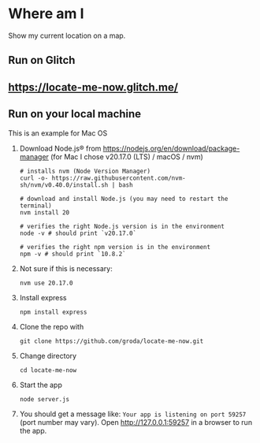 # Where am I


Show my current location on a map.

## Run on Glitch

<h2>
  <a href="https://locate-me-now.glitch.me/">https://locate-me-now.glitch.me/</a>
</h2>

## Run on your local machine

This is an example for Mac OS

1. Download Node.js® from https://nodejs.org/en/download/package-manager
   (for Mac I chose v20.17.0 (LTS) / macOS / nvm)
   
   ```
   # installs nvm (Node Version Manager)
   curl -o- https://raw.githubusercontent.com/nvm-sh/nvm/v0.40.0/install.sh | bash

   # download and install Node.js (you may need to restart the terminal)
   nvm install 20

   # verifies the right Node.js version is in the environment
   node -v # should print `v20.17.0`

   # verifies the right npm version is in the environment
   npm -v # should print `10.8.2`
   ```
2. Not sure if this is necessary:
   ```
   nvm use 20.17.0
   ```
3. Install express
   ```
   npm install express
   ```
4. Clone the repo with
   ```
   git clone https://github.com/groda/locate-me-now.git
   ```
5. Change directory
   ```
   cd locate-me-now
   ```
6. Start the app
   ```
   node server.js
   ```
7. You should get a message like: `Your app is listening on port 59257` (port number may vary). Open http://127.0.0.1:59257 in a browser to run the app.
   
   


